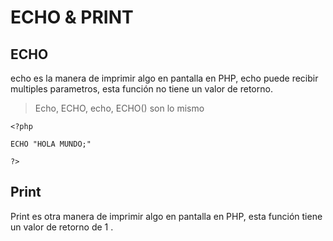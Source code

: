 # ECHO & PRINT

## ECHO

echo es la manera de imprimir algo en pantalla en PHP, echo puede recibir multiples parametros, esta función no tiene un valor de retorno.

> Echo, ECHO, echo, ECHO() son lo mismo

```
<?php

ECHO "HOLA MUNDO;"

?>
```

## Print 

Print es otra manera de imprimir algo en pantalla en PHP, esta función tiene un valor de retorno de 1 .